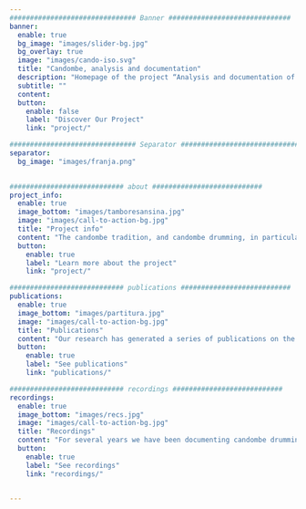 ```yaml
---
############################### Banner ##############################
banner:
  enable: true
  bg_image: "images/slider-bg.jpg"
  bg_overlay: true
  image: "images/cando-iso.svg"
  title: "Candombe, analysis and documentation"
  description: "Homepage of the project “Analysis and documentation of Uruguayan candombe drumming”"
  subtitle: ""
  content: 
  button:
    enable: false
    label: "Discover Our Project"
    link: "project/"

############################### Separator ##############################
separator:
  bg_image: "images/franja.png"
  

############################ about ###########################
project_info:
  enable: true
  image_bottom: "images/tamboresansina.jpg"
  image: "images/call-to-action-bg.jpg"
  title: "Project info"
  content: "The candombe tradition, and candombe drumming, in particular, constitute an essential feature of Uruguayan culture. The purpose of this project is to document and analyse various aspects of candombe drumming."
  button:
    enable: true
    label: "Learn more about the project"
    link: "project/"

############################ publications ###########################
publications:
  enable: true
  image_bottom: "images/partitura.jpg"
  image: "images/call-to-action-bg.jpg"
  title: "Publications"
  content: "Our research has generated a series of publications on the analysis of various technical and rhythmic aspects of candombe drumming."
  button:
    enable: true
    label: "See publications"
    link: "publications/"

############################ recordings ###########################
recordings:
  enable: true
  image_bottom: "images/recs.jpg"
  image: "images/call-to-action-bg.jpg"
  title: "Recordings"
  content: "For several years we have been documenting candombe drumming in recording sessions with recognized referents of the candombe tradition from the Sur, Palermo, and Cordón Norte neighborhoods."
  button:
    enable: true
    label: "See recordings"
    link: "recordings/"


---
```


